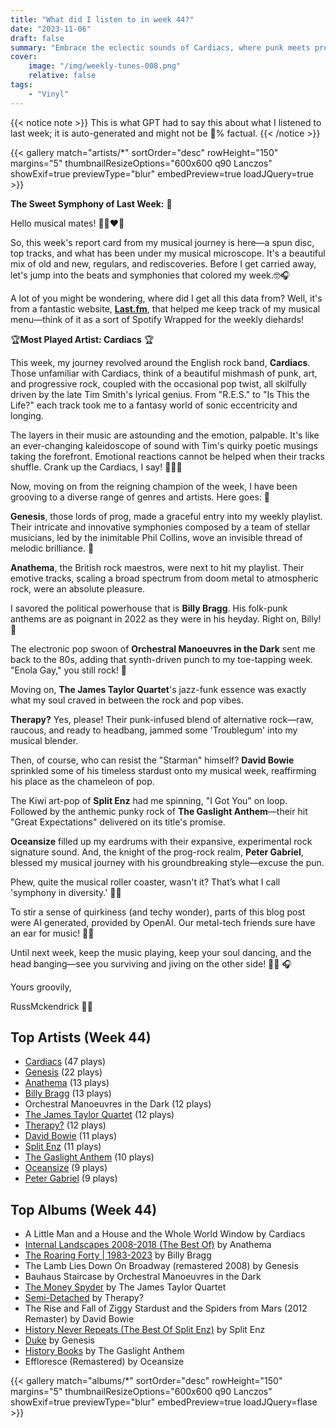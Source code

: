 ```yaml
---
title: "What did I listen to in week 44?"
date: "2023-11-06"
draft: false
summary: "Embrace the eclectic sounds of Cardiacs, where punk meets progressive rock and whimsical vibes collide! Their dynamic rhythm will leave you captivated!"
cover:
    image: "/img/weekly-tunes-008.png"
    relative: false
tags:
    - "Vinyl"
---
```


{{< notice note >}}
This is what GPT had to say this about what I listened to last week; it is auto-generated and might not be 💯% factual.
{{< /notice >}}

{{< gallery match="artists/*" sortOrder="desc" rowHeight="150" margins="5" thumbnailResizeOptions="600x600 q90 Lanczos" showExif=true previewType="blur" embedPreview=true loadJQuery=true >}}

**The Sweet Symphony of Last Week:** **🎵**

Hello musical mates! 🎩🎻❤️‍🔥

So, this week's report card from my musical journey is here—a spun disc, top tracks, and what has been under my musical microscope. It's a beautiful mix of old and new, regulars, and rediscoveries. Before I get carried away, let's jump into the beats and symphonies that colored my week.🤓🎧 

A lot of you might be wondering, where did I get all this data from? Well, it's from a fantastic website, **[Last.fm](https://www.last.fm/user/RussMckendrick)**, that helped me keep track of my musical menu—think of it as a sort of Spotify Wrapped for the weekly diehards!

🏆**Most Played Artist: Cardiacs** 🏆

This week, my journey revolved around the English rock band, **Cardiacs**. Those unfamiliar with Cardiacs, think of a beautiful mishmash of punk, art, and progressive rock, coupled with the occasional pop twist, all skilfully driven by the late Tim Smith's lyrical genius. From "R.E.S." to "Is This the Life?" each track took me to a fantasy world of sonic eccentricity and longing.

The layers in their music are astounding and the emotion, palpable. It's like an ever-changing kaleidoscope of sound with Tim's quirky poetic musings taking the forefront. Emotional reactions cannot be helped when their tracks shuffle. Crank up the Cardiacs, I say! 🕺💃🤘

Now, moving on from the reigning champion of the week, I have been grooving to a diverse range of genres and artists. Here goes: 🎼

**Genesis**, those lords of prog, made a graceful entry into my weekly playlist. Their intricate and innovative symphonies composed by a team of stellar musicians, led by the inimitable Phil Collins, wove an invisible thread of melodic brilliance. 🌈

**Anathema**, the British rock maestros, were next to hit my playlist. Their emotive tracks, scaling a broad spectrum from doom metal to atmospheric rock, were an absolute pleasure. 

I savored the political powerhouse that is **Billy Bragg**. His folk-punk anthems are as poignant in 2022 as they were in his heyday. Right on, Billy! 🙌

The electronic pop swoon of **Orchestral Manoeuvres in the Dark** sent me back to the 80s, adding that synth-driven punch to my toe-tapping week. "Enola Gay," you still rock! 🚀

Moving on, **The James Taylor Quartet**'s jazz-funk essence was exactly what my soul craved in between the rock and pop vibes. 

**Therapy?** Yes, please! Their punk-infused blend of alternative rock—raw, raucous, and ready to headbang, jammed some 'Troublegum' into my musical blender. 

Then, of course, who can resist the "Starman" himself? **David Bowie** sprinkled some of his timeless stardust onto my musical week, reaffirming his place as the chameleon of pop.

The Kiwi art-pop of **Split Enz** had me spinning, "I Got You" on loop. Followed by the anthemic punky rock of **The Gaslight Anthem**—their hit "Great Expectations" delivered on its title's promise.

**Oceansize** filled up my eardrums with their expansive, experimental rock signature sound. And, the knight of the prog-rock realm, **Peter Gabriel**, blessed my musical journey with his groundbreaking style—excuse the pun.

Phew, quite the musical roller coaster, wasn't it? That’s what I call 'symphony in diversity.' 🎸🎈

To stir a sense of quirkiness (and techy wonder), parts of this blog post were AI generated, provided by OpenAI. Our metal-tech friends sure have an ear for music! 🤖🎵

Until next week, keep the music playing, keep your soul dancing, and the head banging—see you surviving and jiving on the other side! 🙌🕺 🎧

Yours groovily,

RussMckendrick 🎩🎻

## Top Artists (Week 44)

- [Cardiacs](https://www.mckendrick.rocks/artist/cardiacs/) (47 plays)
- [Genesis](https://www.mckendrick.rocks/artist/genesis/) (22 plays)
- [Anathema](https://www.mckendrick.rocks/artist/anathema/) (13 plays)
- [Billy Bragg](https://www.mckendrick.rocks/artist/billy-bragg/) (13 plays)
- Orchestral Manoeuvres in the Dark (12 plays)
- [The James Taylor Quartet](https://www.mckendrick.rocks/artist/the-james-taylor-quartet/) (12 plays)
- [Therapy?](https://www.mckendrick.rocks/artist/therapy/) (12 plays)
- [David Bowie](https://www.mckendrick.rocks/artist/david-bowie/) (11 plays)
- [Split Enz](https://www.mckendrick.rocks/artist/split-enz/) (11 plays)
- [The Gaslight Anthem](https://www.mckendrick.rocks/artist/the-gaslight-anthem/) (10 plays)
- [Oceansize](https://www.mckendrick.rocks/artist/oceansize/) (9 plays)
- [Peter Gabriel](https://www.mckendrick.rocks/artist/peter-gabriel/) (9 plays)


## Top Albums (Week 44)

- A Little Man and a House and the Whole World Window by Cardiacs
- [Internal Landscapes 2008-2018 (The Best Of)](https://www.mckendrick.rocks/albums/internal-landscapes-2008-2018-the-best-of-12717350/) by Anathema
- [The Roaring Forty | 1983-2023](https://www.mckendrick.rocks/albums/the-roaring-forty-1983-2023-28738012/) by Billy Bragg
- The Lamb Lies Down On Broadway (remastered 2008) by Genesis
- Bauhaus Staircase by Orchestral Manoeuvres in the Dark
- [The Money Spyder](https://www.mckendrick.rocks/albums/the-money-spyder-28740754/) by The James Taylor Quartet
- [Semi-Detached](https://www.mckendrick.rocks/albums/semi-detached-28696462/) by Therapy?
- The Rise and Fall of Ziggy Stardust and the Spiders from Mars (2012 Remaster) by David Bowie
- [History Never Repeats (The Best Of Split Enz)](https://www.mckendrick.rocks/albums/history-never-repeats-the-best-of-split-enz-1414426/) by Split Enz
- [Duke](https://www.mckendrick.rocks/albums/duke-773021/) by Genesis
- [History Books](https://www.mckendrick.rocks/albums/history-books-28718389/) by The Gaslight Anthem
- Effloresce (Remastered) by Oceansize


{{< gallery match="albums/*" sortOrder="desc" rowHeight="150" margins="5" thumbnailResizeOptions="600x600 q90 Lanczos" showExif=true previewType="blur" embedPreview=true loadJQuery=flase >}}